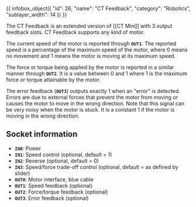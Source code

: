 {{ infobox_object({
	"id": 26,
	"name": "CT Feedback",
	"category": "Robotics",
	"sublayer_width": 14
}) }}

The CT Feedback is an extended version of [[CT Mini]] with 3 output feedback slots. CT Feedback supports any kind of motor.

The current speed of the motor is reported through **`OUT1`**. The reported speed is a percentage of the maximum speed of the motor, where 0 means no movement and 1 means the motor is moving at its maximum speed.

The force or torque being applied by the motor is reported in a similar manner through **`OUT2`**. It is a value between 0 and 1 where 1 is the maximum force or torque attainable by the motor.

The error feedback (**`OUT3`**) outputs exactly 1 when an "error" is detected. Errors are due to external forces that prevent the motor from moving or causes the motor to move in the wrong direction. Note that this signal can be very noisy when the motor is stuck. It is a constant 1 if the motor is moving in the wrong direction.

## Socket information
- **`IN0`**: Power
- **`IN1`**: Speed control (optional, default = 1)
- **`IN2`**: Reverse (optional, default = 0)
- **`IN3`**: Speed/force trade-off control (optional, default = as defined by slider)
- **`OUT0`**: Motor interface, blue cable
- **`OUT1`**: Speed feedback (optional)
- **`OUT2`**: Force/torque feedback (optional)
- **`OUT3`**: Error feedback (optional)
